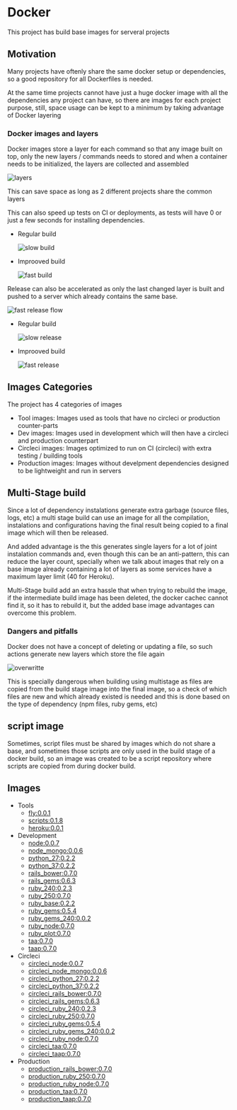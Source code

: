 Docker
======

This project has build base images for serveral projects

## Motivation

Many projects have oftenly share the same docker setup or dependencies, so
a good repository for all Dockerfiles is needed.

At the same time projects cannot have just a huge docker image with all the dependencies
any project can have, so there are images for each project purpose, still, space usage
can be kept to a minimum by taking advantage of Docker layering

### Docker images and layers

Docker images store a layer for each command so that any image built on top, only the
new layers / commands needs to stored and when a container needs to be initialized,
the layers are collected and assembled

![layers](https://raw.githubusercontent.com/darthjee/docker/master/readme_files/docker_setup.gif)

This can save space as long as 2 different projects share the common layers

This can also speed up tests on CI or deployments, as tests will have 0 or just a few
seconds for installing dependencies.

- Regular build

  ![slow build](https://raw.githubusercontent.com/darthjee/docker/master/readme_files/slow_build.png)

- Improoved build

  ![fast build](https://raw.githubusercontent.com/darthjee/docker/master/readme_files/speed_build.png)

Release can also be accelerated as only the last changed layer is built and pushed to a server which already
contains the same base.

![fast release flow](https://raw.githubusercontent.com/darthjee/docker/master/readme_files/build-push.gif)

- Regular build

  ![slow release](https://raw.githubusercontent.com/darthjee/docker/master/readme_files/slow_build_release.png)

- Improoved build

  ![fast release](https://raw.githubusercontent.com/darthjee/docker/master/readme_files/fast_build_release.png)

## Images Categories

The project has 4 categories of images
- Tool images: Images used as tools that have no circleci or production counter-parts
- Dev images: Images used in development which will then have a circleci and production counterpart
- Circleci images: Images optimized to run on CI (circleci) with extra testing / building tools
- Production images: Images without develpment dependencies designed to
  be lightweight and run in servers

## Multi-Stage build

Since a lot of dependency instalations generate extra garbage (source files, logs, etc)
a multi stage build can use an image for all the compilation, instalations and configurations
having the final result being copied to a final image which will then be released.

And added advantage is the this generates single layers for a lot of joint instalation commands
and, even though this can be an anti-pattern, this can reduce the layer count, specially when we
talk about images that rely on a base image already containing a lot of layers as some services
have a maximum layer limit (40 for Heroku).

Multi-Stage build add an extra hassle that when trying to rebuild the image, if the intermediate
build image has been deleted, the docker cachec cannot find it, so it has to rebuild it, but
the added base image advantages can overcome this problem.

### Dangers and pitfalls

Docker does not have a concept of deleting or updating a file, so such actions generate new layers
which store the file again

![overwritte](https://raw.githubusercontent.com/darthjee/docker/master/readme_files/overwritte.png)

This is specially dangerous when building using multistage as files are copied from the build stage
image into the final image, so a check of which files are new and which already existed is needed
and this is done based on the type of dependency (npm files, ruby gems, etc)

## script image

Sometimes, script files must be shared by images which do not share a base, and sometimes those
scripts are only used in the build stage of a docker build, so an image was created to be a
script repository where scripts are copied from during docker build.

## Images

- Tools
  - [fly:0.0.1](https://hub.docker.com/repository/docker/darthjee/fly)
  - [scripts:0.1.8](https://hub.docker.com/repository/docker/darthjee/scripts)
  - [heroku:0.0.1](https://hub.docker.com/repository/docker/darthjee/heroku)
- Development
  - [node:0.0.7](https://hub.docker.com/repository/docker/darthjee/node)
  - [node_mongo:0.0.6](https://hub.docker.com/repository/docker/darthjee/node_mongo)
  - [python_27:0.2.2](https://hub.docker.com/repository/docker/darthjee/python_27)
  - [python_37:0.2.2](https://hub.docker.com/repository/docker/darthjee/python_37)
  - [rails_bower:0.7.0](https://hub.docker.com/repository/docker/darthjee/rails_bower)
  - [rails_gems:0.6.3](https://hub.docker.com/repository/docker/darthjee/rails_gems)
  - [ruby_240:0.2.3](https://hub.docker.com/repository/docker/darthjee/ruby_240)
  - [ruby_250:0.7.0](https://hub.docker.com/repository/docker/darthjee/ruby_250)
  - [ruby_base:0.2.2](https://hub.docker.com/repository/docker/darthjee/ruby_base)
  - [ruby_gems:0.5.4](https://hub.docker.com/repository/docker/darthjee/ruby_gems)
  - [ruby_gems_240:0.0.2](https://hub.docker.com/repository/docker/darthjee/ruby_gems_240)
  - [ruby_node:0.7.0](https://hub.docker.com/repository/docker/darthjee/ruby_node)
  - [ruby_plot:0.7.0](https://hub.docker.com/repository/docker/darthjee/ruby_plot)
  - [taa:0.7.0](https://hub.docker.com/repository/docker/darthjee/taa)
  - [taap:0.7.0](https://hub.docker.com/repository/docker/darthjee/taap)
- Circleci
  - [circleci_node:0.0.7](https://hub.docker.com/repository/docker/darthjee/circleci_node)
  - [circleci_node_mongo:0.0.6](https://hub.docker.com/repository/docker/darthjee/circleci_node_mongo)
  - [circleci_python_27:0.2.2](https://hub.docker.com/repository/docker/darthjee/circleci_python_27)
  - [circleci_python_37:0.2.2](https://hub.docker.com/repository/docker/darthjee/circleci_python_37)
  - [circleci_rails_bower:0.7.0](https://hub.docker.com/repository/docker/darthjee/circleci_rails_bower)
  - [circleci_rails_gems:0.6.3](https://hub.docker.com/repository/docker/darthjee/circleci_rails_gems)
  - [circleci_ruby_240:0.2.3](https://hub.docker.com/repository/docker/darthjee/circleci_ruby_240)
  - [circleci_ruby_250:0.7.0](https://hub.docker.com/repository/docker/darthjee/circleci_ruby_250)
  - [circleci_ruby_gems:0.5.4](https://hub.docker.com/repository/docker/darthjee/circleci_ruby_gems)
  - [circleci_ruby_gems_240:0.0.2](https://hub.docker.com/repository/docker/darthjee/circleci_ruby_gems_240)
  - [circleci_ruby_node:0.7.0](https://hub.docker.com/repository/docker/darthjee/circleci_ruby_node)
  - [circleci_taa:0.7.0](https://hub.docker.com/repository/docker/darthjee/circleci_taa)
  - [circleci_taap:0.7.0](https://hub.docker.com/repository/docker/darthjee/circleci_taap)
- Production
  - [production_rails_bower:0.7.0](https://hub.docker.com/repository/docker/darthjee/production_rails_bower)
  - [production_ruby_250:0.7.0](https://hub.docker.com/repository/docker/darthjee/production_ruby_250)
  - [production_ruby_node:0.7.0](https://hub.docker.com/repository/docker/darthjee/production_ruby_node)
  - [production_taa:0.7.0](https://hub.docker.com/repository/docker/darthjee/production_taa)
  - [production_taap:0.7.0](https://hub.docker.com/repository/docker/darthjee/production_taap)
